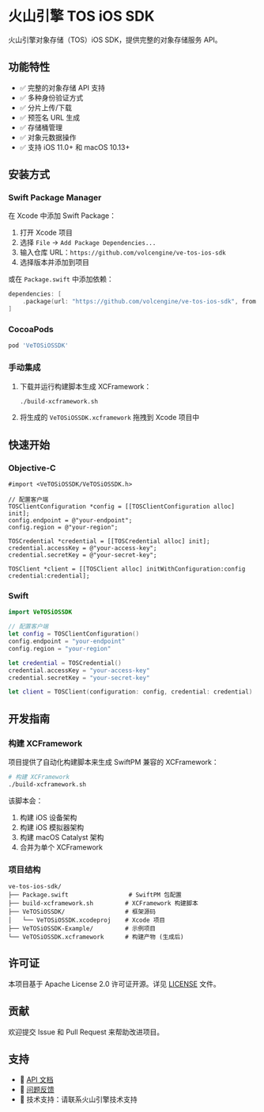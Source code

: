# 火山引擎 TOS iOS SDK

火山引擎对象存储（TOS）iOS SDK，提供完整的对象存储服务 API。

## 功能特性

- ✅ 完整的对象存储 API 支持
- ✅ 多种身份验证方式
- ✅ 分片上传/下载
- ✅ 预签名 URL 生成
- ✅ 存储桶管理
- ✅ 对象元数据操作
- ✅ 支持 iOS 11.0+ 和 macOS 10.13+

## 安装方式

### Swift Package Manager

在 Xcode 中添加 Swift Package：

1. 打开 Xcode 项目
2. 选择 `File` → `Add Package Dependencies...`
3. 输入仓库 URL：`https://github.com/volcengine/ve-tos-ios-sdk`
4. 选择版本并添加到项目

或在 `Package.swift` 中添加依赖：

```swift
dependencies: [
    .package(url: "https://github.com/volcengine/ve-tos-ios-sdk", from: "1.0.0")
]
```

### CocoaPods

```ruby
pod 'VeTOSiOSSDK'
```

### 手动集成

1. 下载并运行构建脚本生成 XCFramework：
   ```bash
   ./build-xcframework.sh
   ```

2. 将生成的 `VeTOSiOSSDK.xcframework` 拖拽到 Xcode 项目中

## 快速开始

### Objective-C

```objc
#import <VeTOSiOSSDK/VeTOSiOSSDK.h>

// 配置客户端
TOSClientConfiguration *config = [[TOSClientConfiguration alloc] init];
config.endpoint = @"your-endpoint";
config.region = @"your-region";

TOSCredential *credential = [[TOSCredential alloc] init];
credential.accessKey = @"your-access-key";
credential.secretKey = @"your-secret-key";

TOSClient *client = [[TOSClient alloc] initWithConfiguration:config credential:credential];
```

### Swift

```swift
import VeTOSiOSSDK

// 配置客户端
let config = TOSClientConfiguration()
config.endpoint = "your-endpoint"
config.region = "your-region"

let credential = TOSCredential()
credential.accessKey = "your-access-key"
credential.secretKey = "your-secret-key"

let client = TOSClient(configuration: config, credential: credential)
```

## 开发指南

### 构建 XCFramework

项目提供了自动化构建脚本来生成 SwiftPM 兼容的 XCFramework：

```bash
# 构建 XCFramework
./build-xcframework.sh
```

该脚本会：
1. 构建 iOS 设备架构
2. 构建 iOS 模拟器架构  
3. 构建 macOS Catalyst 架构
4. 合并为单个 XCFramework

### 项目结构

```
ve-tos-ios-sdk/
├── Package.swift                 # SwiftPM 包配置
├── build-xcframework.sh         # XCFramework 构建脚本
├── VeTOSiOSSDK/                 # 框架源码
│   └── VeTOSiOSSDK.xcodeproj    # Xcode 项目
├── VeTOSiOSSDK-Example/         # 示例项目
└── VeTOSiOSSDK.xcframework      # 构建产物 (生成后)
```

## 许可证

本项目基于 Apache License 2.0 许可证开源。详见 [LICENSE](LICENSE) 文件。

## 贡献

欢迎提交 Issue 和 Pull Request 来帮助改进项目。

## 支持

- 📖 [API 文档](https://www.volcengine.com/docs/6349)
- 🐛 [问题反馈](https://github.com/volcengine/ve-tos-ios-sdk/issues)
- 💬 技术支持：请联系火山引擎技术支持

